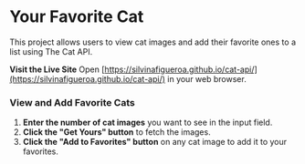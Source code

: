 # Your Favorite Cat

This project allows users to view cat images and add their favorite ones to a list using The Cat API.


**Visit the Live Site**
   Open [https://silvinafigueroa.github.io/cat-api/](https://silvinafigueroa.github.io/cat-api/) in your web browser.

### View and Add Favorite Cats

1. **Enter the number of cat images** you want to see in the input field.
2. **Click the "Get Yours" button** to fetch the images.
3. **Click the "Add to Favorites" button** on any cat image to add it to your favorites.




